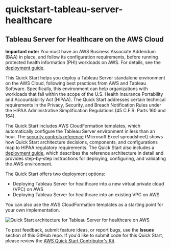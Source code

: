 # quickstart-tableau-server-healthcare
## Tableau Server for Healthcare on the AWS Cloud

**Important note:** You must have an AWS Business Associate Addendum (BAA) in place, and follow its configuration requirements, before running protected health information (PHI) workloads on AWS. For details, see the [deployment guide](https://aws-quickstart.s3.amazonaws.com/quickstart-tableau-server-healthcare/doc/tableau-server-for-healthcare-on-the-aws-cloud.pdf).

This Quick Start helps you deploy a Tableau Server standalone environment on the AWS Cloud, following best practices from AWS and Tableau Software. Specifically, this environment can help organizations with workloads that fall within the scope of the U.S. Health Insurance Portability and Accountability Act (HIPAA). The Quick Start addresses certain technical requirements in the Privacy, Security, and Breach Notification Rules under the HIPAA Administrative Simplification Regulations (45 C.F.R. Parts 160 and 164). 

The Quick Start includes AWS CloudFormation templates, which automatically configure the Tableau Server environment in less than an hour. The [security controls reference](https://aws-quickstart.s3.amazonaws.com/quickstart-tableau-server-healthcare/assets/HIPAA-Security-Controls-Mapping_TableauServer_181022.xlsx) (Microsoft Excel spreadsheet) shows how Quick Start architecture decisions, components, and configurations map to HIPAA regulatory requirements. The Quick Start also includes a [deployment guide](https://aws-quickstart.s3.amazonaws.com/quickstart-tableau-server-healthcare/doc/tableau-server-for-healthcare-on-the-aws-cloud.pdf), which describes the reference architecture in detail and provides step-by-step instructions for deploying, configuring, and validating the AWS environment.

The Quick Start offers two deployment options:

- Deploying Tableau Server for healthcare into a new virtual private cloud (VPC) on AWS
- Deploying Tableau Server for healthcare into an existing VPC on AWS

You can also use the AWS CloudFormation templates as a starting point for your own implementation.

![Quick Start architecture for Tableau Server for healthcare on AWS](https://d0.awsstatic.com/partner-network/QuickStart/datasheets/tableau-server-healthcare-architecture-on-aws.png)


To post feedback, submit feature ideas, or report bugs, use the **Issues** section of this GitHub repo.
If you'd like to submit code for this Quick Start, please review the [AWS Quick Start Contributor's Kit](https://aws-quickstart.github.io/). 
